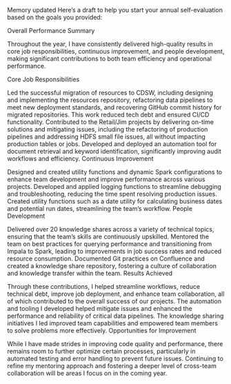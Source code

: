 
Memory updated
Here’s a draft to help you start your annual self-evaluation based on the goals you provided:

Overall Performance Summary

Throughout the year, I have consistently delivered high-quality results in core job responsibilities, continuous improvement, and people development, making significant contributions to both team efficiency and operational performance.

Core Job Responsibilities

Led the successful migration of resources to CDSW, including designing and implementing the resources repository, refactoring data pipelines to meet new deployment standards, and recovering GitHub commit history for migrated repositories. This work reduced tech debt and ensured CI/CD functionality.
Contributed to the Retail/Jim projects by delivering on-time solutions and mitigating issues, including the refactoring of production pipelines and addressing HDFS small file issues, all without impacting production tables or jobs.
Developed and deployed an automation tool for document retrieval and keyword identification, significantly improving audit workflows and efficiency.
Continuous Improvement

Designed and created utility functions and dynamic Spark configurations to enhance team development and improve performance across various projects.
Developed and applied logging functions to streamline debugging and troubleshooting, reducing the time spent resolving production issues.
Created utility functions such as a date utility for calculating business dates and potential run dates, streamlining the team’s workflow.
People Development

Delivered over 20 knowledge shares across a variety of technical topics, ensuring that the team’s skills are continuously upskilled.
Mentored the team on best practices for querying performance and transitioning from Impala to Spark, leading to improvements in job success rates and reduced resource consumption.
Documented Git practices on Confluence and created a knowledge share repository, fostering a culture of collaboration and knowledge transfer within the team.
Results Achieved

Through these contributions, I helped streamline workflows, reduce technical debt, improve job deployment, and enhance team collaboration, all of which contributed to the overall success of our projects.
The automation and tooling I developed helped mitigate issues and enhanced the performance and reliability of critical data pipelines.
The knowledge sharing initiatives I led improved team capabilities and empowered team members to solve problems more effectively.
Opportunities for Improvement

While I have made strides in improving code quality and performance, there remains room to further optimize certain processes, particularly in automated testing and error handling to prevent future issues.
Continuing to refine my mentoring approach and fostering a deeper level of cross-team collaboration will be areas I focus on in the coming year.
